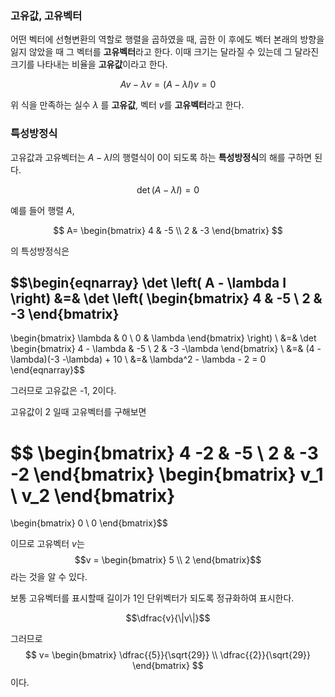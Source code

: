 
### 고유값, 고유벡터

어떤 벡터에 선형변환의 역할로 행렬을 곱하였을 때, 곱한 이 후에도 벡터 본래의 방향을 잃지 않았을 때 그 벡터를 **고유벡터**라고 한다. 이때 크기는 달라질 수 있는데 그 달라진 크기를 나타내는 비율을 **고유값**이라고 한다.

$$Av - \lambda v = (A - \lambda I) v = 0$$

위 식을 만족하는 실수 $\lambda$ 를 **고유값**, 벡터 $v$를 **고유벡터**라고 한다.

### 특성방정식

고유값과 고유벡터는 $A - \lambda I$의 행렬식이 0이 되도록 하는 **특성방정식**의 해를 구하면 된다.

$$\det \left( A - \lambda I \right) = 0$$

예를 들어 행렬 $A$,

$$ A=
\begin{bmatrix}
4 & -5 \\
2 & -3
\end{bmatrix} $$

의 특성방정식은

$$\begin{eqnarray}
\det \left( A - \lambda I \right)
&=&
\det
\left(
\begin{bmatrix}
4 & -5 \\
2 & -3
\end{bmatrix}
-
\begin{bmatrix}
\lambda & 0 \\
0 & \lambda
\end{bmatrix}
\right)
\\
&=&
\det
\begin{bmatrix}
4 - \lambda & -5 \\
2 & -3 -\lambda
\end{bmatrix}
\\
&=& (4 - \lambda)(-3 -\lambda) + 10 \\
&=& \lambda^2 - \lambda - 2 = 0
\end{eqnarray}$$

그러므로 고유값은 -1, 2이다.

고유값이 2 일때 고유벡터를 구해보면

$$ \begin{bmatrix}
4 -2 & -5 \\
2 & -3 -2
\end{bmatrix}
\begin{bmatrix}
v_1  \\
v_2
\end{bmatrix}
=
\begin{bmatrix}
0  \\
0
\end{bmatrix}$$

이므로 고유벡터 $v$는
$$v =
\begin{bmatrix}
5  \\
2
\end{bmatrix}$$
라는 것을 알 수 있다.

보통 고유벡터를 표시할때 길이가 1인 단위벡터가 되도록 정규화하여 표시한다.

$$\dfrac{v}{\|v\|}$$

그러므로
$$
v=
\begin{bmatrix}
\dfrac{{5}}{\sqrt{29}}  \\
\dfrac{{2}}{\sqrt{29}}
\end{bmatrix}
$$
이다. 
